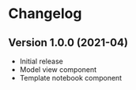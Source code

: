 # Changelog

## Version 1.0.0 (2021-04)

* Initial release
* Model view component
* Template notebook component